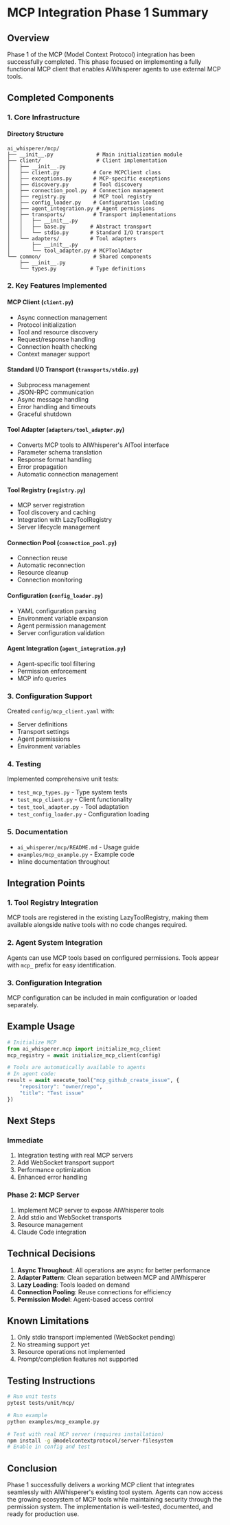 # MCP Integration Phase 1 Summary

## Overview

Phase 1 of the MCP (Model Context Protocol) integration has been successfully completed. This phase focused on implementing a fully functional MCP client that enables AIWhisperer agents to use external MCP tools.

## Completed Components

### 1. Core Infrastructure

#### Directory Structure
```
ai_whisperer/mcp/
├── __init__.py              # Main initialization module
├── client/                  # Client implementation
│   ├── __init__.py
│   ├── client.py           # Core MCPClient class
│   ├── exceptions.py       # MCP-specific exceptions
│   ├── discovery.py        # Tool discovery
│   ├── connection_pool.py  # Connection management
│   ├── registry.py         # MCP tool registry
│   ├── config_loader.py    # Configuration loading
│   ├── agent_integration.py # Agent permissions
│   ├── transports/         # Transport implementations
│   │   ├── __init__.py
│   │   ├── base.py        # Abstract transport
│   │   └── stdio.py       # Standard I/O transport
│   └── adapters/          # Tool adapters
│       ├── __init__.py
│       └── tool_adapter.py # MCPToolAdapter
└── common/                 # Shared components
    ├── __init__.py
    └── types.py           # Type definitions
```

### 2. Key Features Implemented

#### MCP Client (`client.py`)
- Async connection management
- Protocol initialization
- Tool and resource discovery
- Request/response handling
- Connection health checking
- Context manager support

#### Standard I/O Transport (`transports/stdio.py`)
- Subprocess management
- JSON-RPC communication
- Async message handling
- Error handling and timeouts
- Graceful shutdown

#### Tool Adapter (`adapters/tool_adapter.py`)
- Converts MCP tools to AIWhisperer's AITool interface
- Parameter schema translation
- Response format handling
- Error propagation
- Automatic connection management

#### Tool Registry (`registry.py`)
- MCP server registration
- Tool discovery and caching
- Integration with LazyToolRegistry
- Server lifecycle management

#### Connection Pool (`connection_pool.py`)
- Connection reuse
- Automatic reconnection
- Resource cleanup
- Connection monitoring

#### Configuration (`config_loader.py`)
- YAML configuration parsing
- Environment variable expansion
- Agent permission management
- Server configuration validation

#### Agent Integration (`agent_integration.py`)
- Agent-specific tool filtering
- Permission enforcement
- MCP info queries

### 3. Configuration Support

Created `config/mcp_client.yaml` with:
- Server definitions
- Transport settings
- Agent permissions
- Environment variables

### 4. Testing

Implemented comprehensive unit tests:
- `test_mcp_types.py` - Type system tests
- `test_mcp_client.py` - Client functionality
- `test_tool_adapter.py` - Tool adaptation
- `test_config_loader.py` - Configuration loading

### 5. Documentation

- `ai_whisperer/mcp/README.md` - Usage guide
- `examples/mcp_example.py` - Example code
- Inline documentation throughout

## Integration Points

### 1. Tool Registry Integration
MCP tools are registered in the existing LazyToolRegistry, making them available alongside native tools with no code changes required.

### 2. Agent System Integration
Agents can use MCP tools based on configured permissions. Tools appear with `mcp_` prefix for easy identification.

### 3. Configuration Integration
MCP configuration can be included in main configuration or loaded separately.

## Example Usage

```python
# Initialize MCP
from ai_whisperer.mcp import initialize_mcp_client
mcp_registry = await initialize_mcp_client(config)

# Tools are automatically available to agents
# In agent code:
result = await execute_tool("mcp_github_create_issue", {
    "repository": "owner/repo",
    "title": "Test issue"
})
```

## Next Steps

### Immediate
1. Integration testing with real MCP servers
2. Add WebSocket transport support
3. Performance optimization
4. Enhanced error handling

### Phase 2: MCP Server
1. Implement MCP server to expose AIWhisperer tools
2. Add stdio and WebSocket transports
3. Resource management
4. Claude Code integration

## Technical Decisions

1. **Async Throughout**: All operations are async for better performance
2. **Adapter Pattern**: Clean separation between MCP and AIWhisperer
3. **Lazy Loading**: Tools loaded on demand
4. **Connection Pooling**: Reuse connections for efficiency
5. **Permission Model**: Agent-based access control

## Known Limitations

1. Only stdio transport implemented (WebSocket pending)
2. No streaming support yet
3. Resource operations not implemented
4. Prompt/completion features not supported

## Testing Instructions

```bash
# Run unit tests
pytest tests/unit/mcp/

# Run example
python examples/mcp_example.py

# Test with real MCP server (requires installation)
npm install -g @modelcontextprotocol/server-filesystem
# Enable in config and test
```

## Conclusion

Phase 1 successfully delivers a working MCP client that integrates seamlessly with AIWhisperer's existing tool system. Agents can now access the growing ecosystem of MCP tools while maintaining security through the permission system. The implementation is well-tested, documented, and ready for production use.